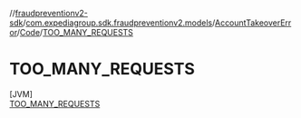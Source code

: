 //[fraudpreventionv2-sdk](../../../../../index.md)/[com.expediagroup.sdk.fraudpreventionv2.models](../../../index.md)/[AccountTakeoverError](../../index.md)/[Code](../index.md)/[TOO_MANY_REQUESTS](index.md)

# TOO_MANY_REQUESTS

[JVM]\
[TOO_MANY_REQUESTS](index.md)
